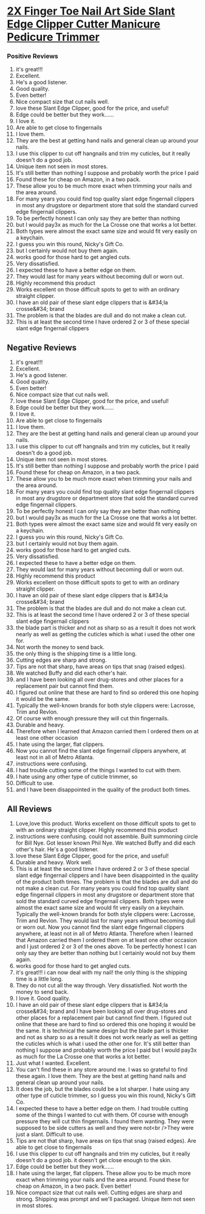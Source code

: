 # [2X Finger Toe Nail Art Side Slant Edge Clipper Cutter Manicure Pedicure Trimmer](https://products.checkmycream.com/products/2X-Finger-Toe-Nail-Art-Side-Slant-Edge-Clipper-Cutter-Manicure-Pedicure-Trimmer.html)

### Positive Reviews

<ol>
      <li>it&#x27;s great!!!</li>
      <li>Excellent.</li>
      <li>He&#x27;s a good listener.</li>
      <li>Good quality.</li>
      <li>Even better!</li>
      <li>Nice compact size that cut nails well.  </li>
      <li>love these Slant Edge Clipper, good for the price, and useful!</li>
      <li>Edge could be better but they work......</li>
      <li>I love it.</li>
      <li>Are able to get close to fingernails</li>
      <li>I love them.</li>
      <li>They are the best at getting hand nails and general clean up around your nails.</li>
      <li>I use this clipper to cut off hangnails and trim my cuticles, but it really doesn&#x27;t do a good job.</li>
      <li>Unique item not seen in most stores.</li>
      <li>It&#x27;s still better than nothing I suppose and probably worth the price I paid</li>
      <li>Found these for cheap on Amazon, in a two pack.</li>
      <li>These allow you to be much more exact when trimming your nails and the area around.</li>
      <li>For many years you could find top quality slant edge fingernail clippers in most any drugstore or department store that sold the standard curved edge fingernail clippers.  </li>
      <li>To be perfectly honest I can only say they are better than nothing</li>
      <li>but I would pay3x as much for the La Crosse one that works a lot better.</li>
      <li>Both types were almost the exact same size and would fit very easily on a keychain.  </li>
      <li>I guess you win this round, Nicky&#x27;s Gift Co.</li>
      <li>but I certainly would not buy them again.</li>
      <li>works good for those hard to get angled cuts.</li>
      <li>Very dissatisfied.</li>
      <li>I expected these to have a better edge on them.</li>
      <li>They would last for many years without becoming dull or worn out.  </li>
      <li>Highly recommend this product</li>
      <li>Works excellent on those difficult spots to get to with an ordinary straight clipper.</li>
      <li>I have an old pair of these slant edge clippers that is &amp;#34;la crosse&amp;#34; brand</li>
      <li>The problem is that the blades are dull and do not make a clean cut.  </li>
      <li>This is at least the second time I have ordered 2 or 3 of these special slant edge fingernail clippers</li>
</ol>


<h2>Negative Reviews</h2>
<ol>
<li> it&#x27;s great!!!</li>
<li> Excellent.</li>
<li> He&#x27;s a good listener.</li>
<li> Good quality.</li>
<li> Even better!</li>
<li> Nice compact size that cut nails well.  </li>
<li> love these Slant Edge Clipper, good for the price, and useful!</li>
<li> Edge could be better but they work......</li>
<li> I love it.</li>
<li> Are able to get close to fingernails</li>
<li> I love them.</li>
<li> They are the best at getting hand nails and general clean up around your nails.</li>
<li> I use this clipper to cut off hangnails and trim my cuticles, but it really doesn&#x27;t do a good job.</li>
<li> Unique item not seen in most stores.</li>
<li> It&#x27;s still better than nothing I suppose and probably worth the price I paid</li>
<li> Found these for cheap on Amazon, in a two pack.</li>
<li> These allow you to be much more exact when trimming your nails and the area around.</li>
<li> For many years you could find top quality slant edge fingernail clippers in most any drugstore or department store that sold the standard curved edge fingernail clippers.  </li>
<li> To be perfectly honest I can only say they are better than nothing</li>
<li> but I would pay3x as much for the La Crosse one that works a lot better.</li>
<li> Both types were almost the exact same size and would fit very easily on a keychain.  </li>
<li> I guess you win this round, Nicky&#x27;s Gift Co.</li>
<li> but I certainly would not buy them again.</li>
<li> works good for those hard to get angled cuts.</li>
<li> Very dissatisfied.</li>
<li> I expected these to have a better edge on them.</li>
<li> They would last for many years without becoming dull or worn out.  </li>
<li> Highly recommend this product</li>
<li> Works excellent on those difficult spots to get to with an ordinary straight clipper.</li>
<li> I have an old pair of these slant edge clippers that is &amp;#34;la crosse&amp;#34; brand</li>
<li> The problem is that the blades are dull and do not make a clean cut.  </li>
<li> This is at least the second time I have ordered 2 or 3 of these special slant edge fingernail clippers</li>
<li> the blade part is thicker and not as sharp so as a result it does not work nearly as well as getting the cuticles which is what i used the other one for.  </li>
<li> Not worth the money to send back.</li>
<li> the only thing is the shipping time is a little long.</li>
<li> Cutting edges are sharp and strong.</li>
<li> Tips are not that sharp, have areas on tips that snag (raised edges).  </li>
<li> We watched Buffy and did each other&#x27;s hair.</li>
<li> and I have been looking all over drug-stores and other places for a replacement pair but cannot find them.  </li>
<li> I figured out online that these are hard to find so ordered this one hoping it would be the same.  </li>
<li> Typically the well-known brands for both style clippers were:  Lacrosse, Trim and Revlon.  </li>
<li> Of course with enough pressure they will cut thin fingernails.</li>
<li> Durable and heavy.  </li>
<li> Therefore when I learned that Amazon carried them I ordered them on at least one other occasion</li>
<li> I hate using the larger, flat clippers.</li>
<li> Now you cannot find the slant edge fingernail clippers anywhere, at least not in all of Metro Atlanta.</li>
<li> instructions were confusing.</li>
<li> I had trouble cutting some of the things I wanted to cut with them.</li>
<li> I hate using any other type of cuticle trimmer, so</li>
<li> Difficult to use.</li>
<li> and I have been disappointed in the quality of the product both times.  </li>
</ol>

<h2>All Reviews</h2>

<ol>
    <li> Love,love this product. Works excellent on those difficult spots to get to with an ordinary straight clipper. Highly recommend this product</li>
    <li> instructions were confusing. could not assemble. Built summoning circle for Bill Nye. Got lesser known Phil Nye. We watched Buffy and did each other&#x27;s hair. He&#x27;s a good listener.</li>
    <li> love these Slant Edge Clipper, good for the price, and useful!</li>
    <li> Durable and heavy.  Work well.</li>
    <li> This is at least the second time I have ordered 2 or 3 of these special slant edge fingernail clippers and I have been disappointed in the quality of the product both times.  The problem is that the blades are dull and do not make a clean cut.  For many years you could find top quality slant edge fingernail clippers in most any drugstore or department store that sold the standard curved edge fingernail clippers.  Both types were almost the exact same size and would fit very easily on a keychain.  Typically the well-known brands for both style clippers were:  Lacrosse, Trim and Revlon.  They would last for many years without becoming dull or worn out.  Now you cannot find the slant edge fingernail clippers anywhere, at least not in all of Metro Atlanta. Therefore when I learned that Amazon carried them I ordered them on at least one other occasion and I just ordered 2 or 3 of the ones above. To be perfectly honest I can only say they are better than nothing but I certainly would not buy them again.</li>
    <li> works good for those hard to get angled cuts.</li>
    <li> it&#x27;s great!!! i can now deal with my nail! the only thing is the shipping time is a little long.</li>
    <li> They do not cut all the way through. Very dissatisfied. Not worth the money to send back.</li>
    <li> I love it. Good quality.</li>
    <li> I have an old pair of these slant edge clippers that is &amp;#34;la crosse&amp;#34; brand and I have been looking all over drug-stores and other places for a replacement pair but cannot find them.  I figured out online that these are hard to find so ordered this one hoping it would be the same.  It is technical the same design but the blade part is thicker and not as sharp so as a result it does not work nearly as well as getting the cuticles which is what i used the other one for.  It&#x27;s still better than nothing I suppose and probably worth the price I paid but I would pay3x as much for the La Crosse one that works a lot better.</li>
    <li> Just what I wanted. Excellent.</li>
    <li> You can&#x27;t find these in any store around me. I was so grateful to find these again. I love them. They are the best at getting hand nails and general clean up around your nails.</li>
    <li> It does the job, but the blades could be a lot sharper. I hate using any other type of cuticle trimmer, so I guess you win this round, Nicky&#x27;s Gift Co.</li>
    <li> I expected these to have a better edge on them. I had trouble cutting some of the things I wanted to cut with them. Of course with enough pressure they will cut thin fingernails. I found them wanting. They were supposed to be side cutters as well and they were not&lt;br /&gt;They were just a slant. Difficult to use.</li>
    <li> Tips are not that sharp, have areas on tips that snag (raised edges).  Are able to get close to fingernails</li>
    <li> I use this clipper to cut off hangnails and trim my cuticles, but it really doesn&#x27;t do a good job. it doesn&#x27;t get close enough to the skin.</li>
    <li> Edge could be better but they work......</li>
    <li> I hate using the larger, flat clippers. These allow you to be much more exact when trimming your nails and the area around. Found these for cheap on Amazon, in a two pack. Even better!</li>
    <li> Nice compact size that cut nails well.  Cutting edges are sharp and strong. Shipping was prompt and we&#x27;ll packaged. Unique item not seen in most stores.</li>
</ol>




